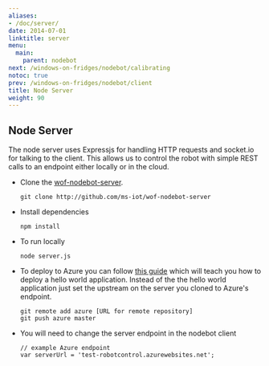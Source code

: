 ```yaml
---
aliases:
- /doc/server/
date: 2014-07-01
linktitle: server 
menu:
  main:
    parent: nodebot 
next: /windows-on-fridges/nodebot/calibrating
notoc: true
prev: /windows-on-fridges/nodebot/client
title: Node Server
weight: 90
---
```


## Node Server

The node server uses Expressjs for handling HTTP requests and socket.io for talking to the client. This allows us to control the robot with simple REST calls to an endpoint either locally or in the cloud.

  * Clone the [wof-nodebot-server](http://github.com/ms-iot/wof-nodebot-server).

        git clone http://github.com/ms-iot/wof-nodebot-server

  * Install dependencies

        npm install
    
  * To run locally 

        node server.js
    
  * To deploy to Azure you can follow [this guide](http://azure.microsoft.com/en-us/documentation/articles/web-sites-nodejs-develop-deploy-mac/) which will teach you how to deploy a hello world application. Instead of the the hello world application just set the upstream on the server you cloned to Azure's endpoint.

        git remote add azure [URL for remote repository]
        git push azure master
  
  * You will need to change the server endpoint in the nodebot client

        // example Azure endpoint
        var serverUrl = 'test-robotcontrol.azurewebsites.net';
    
